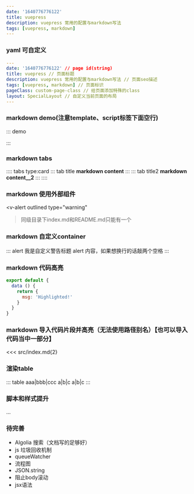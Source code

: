 ```yaml
---
date: '1640776776122'
title: vuepress
description: vuepress 常用的配置与markdown写法
tags: [vuepress, markdown]
---
```


### yaml 可自定义
```yaml
---
date: '1640776776122' // page id(string)
title: vuepress // 页面标题
description: vuepress 常用的配置与markdown写法 // 页面seo描述
tags: [vuepress, markdown] // 页面标识
pageClass: custom-page-class // 给页面添加特殊的class
layout: SpecialLayout // 自定义当前页面的布局
---
```

### markdown demo(注意template、script标签下面空行)
::: demo
<template>
  <button @click="onClick">Click me!</button>
</template>

<script>
export default {
  methods: {
    onClick: () => { window.alert(1) },
  },
}
</script>

<style>
button {
  color: blue;
}
</style>
:::

### markdown tabs
:::: tabs type:card
::: tab title
__markdown content__
:::
::: tab title2
__markdown content__2__
:::
::::

### markdown 使用外部组件
<v-alert
  outlined
  type="warning"
>同级目录下index.md和README.md只能有一个</v-alert>

### markdown 自定义container
::: alert 我是自定义警告标题
alert 内容，如果想换行的话敲两个空格
:::

### markdown 代码高亮
``` js {4,5}
export default {
  data () {
    return {
      msg: 'Highlighted!'
    }
  }
}
```

### markdown 导入代码片段并高亮（无法使用路径别名）【也可以导入代码当中一部分】
<<< src/index.md{2}

### 渲染table
::: table
aaa|bbb|ccc
a|b|c
a|b|c
:::

### 脚本和样式提升
...

### 待完善
- Algolia 搜索（文档写的足够好）
- js 垃圾回收机制
- queueWatcher 
- 流程图
- JSON.string
- 阻止body滚动
- jsx语法

